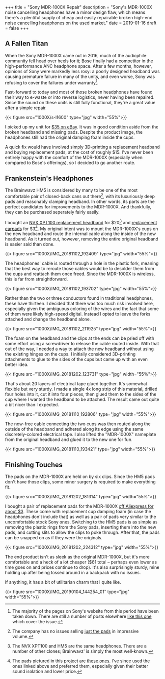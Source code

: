 +++
title = "Sony MDR-1000X Repair"
description = "Sony's MDR-1000X noise cancelling headphones have a minor design flaw, which means there's a plentiful supply of cheap and easily repairable broken high-end noise cancelling headphones on the used market."
date = 2019-01-16
draft = false
+++

## A Fallen Titan

When the Sony MDR-1000X came out in 2016, much of the audiophile community fell head over heels for it; Bose finally had a competitor in the high-performance ANC headphone space. After a few months, however, opinions of Sony were markedly less rosy: a poorly designed headband was causing premature failure in many of the units, and even worse, Sony was refusing to cover the failures under warranty[^1].

Fast-forward to today and most of those broken headphones have found their way to e-waste or into reverse logistics, never having been repaired. Since the sound on these units is still fully functional, they're a great value after a simple repair. 

{{< figure src="1000X/s-l1600" type="jpg" width="55%">}}

I picked up my unit for [$35 on eBay](https://www.ebay.com/itm/Sony-MDR-1000X-Bluetooth-NFC-Headphones-FOR-PARTS/162855404459). It was in good condition aside from the broken headband and missing pads. Despite the product image, the headphones still had the original damping foam inside the cups.

A quick fix would have involved simply 3D-printing a replacement headband and buying replacement pads, at the cost of roughly $15. I've never been entirely happy with the comfort of the MDR-1000X (especially when compared to Bose's offerings), so I decided to go another route.

## Frankenstein's Headphones

The Brainwavz HM5 is considered by many to be one of the most comfortable pair of closed-back cans out there[^2], with its luxuriously deep pads and reasonably clamping headband. In other words, its parts are the perfect candidates for improvements to the MDR-1000X. And thankfully, they can be purchased seperately fairly easily.

I bought an [NVX XPT100 replacement headband](https://www.sonicelectronix.com/item_112155_NVX-XPT100HB.html) for $20[^3] and [replacement earpads](https://www.aliexpress.com/item/1-Pair-Replacement-Memory-Foam-Ear-Cushions-Earpads-Cusion-Covers-for-Sony-HM5-Large-Over-head/32865781395.html) for $3[^4]. My original intent was to mount the MDR-1000X's cups on the new headband and route the internal cable along the inside of the new headband. As it turned out, however, removing the entire original headband is easier said than done.

{{< figure src="1000X/IMG_20181102_192409" type="jpg" width="55%">}}

The headphones' cable is routed through a hole in the plastic fork, meaning that the best way to reroute those cables would be to desolder them from the cups and reattach them once freed. Since the MDR-1000X is wireless, this is far from straightforward.

{{< figure src="1000X/IMG_20181102_193702" type="jpg" width="55%">}}

Rather than the two or three conductors found in traditional headphones, these have thirteen. I decided that there was too much risk involved here, especially given the ambiguous coloring of the wires and the fact that some of them were likely high-speed digital. Instead I opted to leave the forks attached and change the headband alone. 

{{< figure src="1000X/IMG_20181102_211925" type="jpg" width="55%">}}

The foam on the headband and the clips at the ends can be pried off with some effort using a screwdriver to release the cable routed inside. With that out of the way, I needed a way to attach the new headband without using the existing hinges on the cups. I initially considered 3D-printing attachments to glue to the sides of the cups but came up with an even better idea.

{{< figure src="1000X/IMG_20181202_123731" type="jpg" width="55%">}}

That's about 20 layers of electrical tape glued together. It's somewhat flexible but very sturdy. I made a single 4x long strip of this material, drilled four holes into it, cut it into four pieces, then glued them to the sides of the cup where I wanted the headband to be attached. The result came out quite a bit nicer than I expected.

{{< figure src="1000X/IMG_20181110_192806" type="jpg" width="55%">}}

The now-free cable connecting the two cups was then routed along the outside of the headband and adhered along its edge using the same discretely-colored electrical tape. I also lifted the "MDR-1000X" nameplate from the original headband and glued it to the new one for fun.

{{< figure src="1000X/IMG_20181110_193421" type="jpg" width="55%">}}

## Finishing Touches

The pads on the MDR-1000X are held on by six clips. Since the HM5 pads don't have those clips, some minor surgery is required to make everything fit. 

{{< figure src="1000X/IMG_20181202_181314" type="jpg" width="55%">}}

I bought a pair of replacement pads for the MDR-1000X [off Aliexpress for about $3](https://www.aliexpress.com/item/LEORY-1-Pair-Replacement-Ear-Pad-Ear-Cushion-for-SONY-MDR-1000X-WH-1000XM2-Headphones-Ear/32968511265.html). These come with replacement cup damping foam (in case the headphones don't include that) as well as a pair of pads very similar to the uncomfortable stock Sony ones. Switching to the HM5 pads is as simple as removing the plastic rings from the Sony pads, inserting them into the new pads, and cutting slits to allow the clips to poke through. After that, the pads can be snapped on as if they were the originals.

{{< figure src="1000X/IMG_20181202_224312" type="jpg" width="55%">}}

The end product isn't as sleek as the original MDR-1000X, but it's more comfortable and a heck of a lot cheaper ($61 total – perhaps even lower as time goes on and prices continue to drop). It's also surprisingly sturdy, mine holding up after being tossed around in a backpack with no issues. 

If anything, it has a bit of utilitarian charm that I quite like.

{{< figure src="1000X/IMG_20190104_144254_01" type="jpg" width="55%">}}

[^1]: The majority of the pages on Sony's website from this period have been taken down. There are still a number of posts elsewhere [like this one](https://medium.com/@Xander51/buyer-beware-it-looks-like-the-sony-mdr-1000x-has-a-build-materials-issue-c37d8ca3aa1f) which cover the issue.
[^2]: The company has no issues selling [just the pads](https://www.amazon.com/Brainwavz-Replacement-Memory-Foam-Earpads/dp/B00OLKV5TK) in impressive volume.
[^3]: The NVX XPT100 and HM5 are the same headphones. There are a number of other clones; Brainwavz' is simply the most well-known.
[^4]: The pads pictured in this project are [these ones](https://www.aliexpress.com/item/Brainwavz-Hybrid-Memory-Foam-Earpad-Black-PU-Velour-Suitable-For-Large-Over-The-Ear-Headphones/32824453505.html). I've since used the ones linked above and preferred them, especially given their better sound isolation and lower price.

